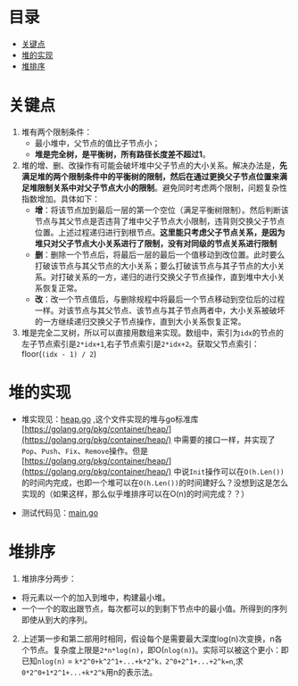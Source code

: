 # 目录
- [关键点](#关键点)
- [堆的实现](#堆的实现)
- [堆排序](#堆排序)

# 关键点
1. 堆有两个限制条件：
	- 最小堆中，父节点的值比子节点小；
	- **堆是完全树，是平衡树，所有路径长度差不超过1**。
2. 堆的增、删、改操作有可能会破坏堆中父子节点的大小关系。解决办法是，**先满足堆的两个限制条件中的平衡树的限制，然后在通过更换父子节点位置来满足堆限制关系中对父子节点大小的限制**。避免同时考虑两个限制，问题复杂性指数增加。具体如下：
	- **增**：将该节点加到最后一层的第一个空位（满足平衡树限制）。然后判断该节点与其父节点是否违背了堆中父子节点大小限制，违背则交换父子节点位置。上述过程递归进行到根节点。**这里能只考虑父子节点关系，是因为堆只对父子节点大小关系进行了限制，没有对同级的节点关系进行限制**
	- **删**：删除一个节点后，将最后一层的最后一个值移动到改位置。此时要么打破该节点与其父节点的大小关系；要么打破该节点与其子节点的大小关系。对打破关系的一方，递归的进行交换父子节点操作，直到堆中大小关系恢复正常。
	- **改**：改一个节点值后，与删除规程中将最后一个节点移动到空位后的过程一样。对该节点与其父节点、该节点与其子节点两者中，大小关系被破坏的一方继续递归交换父子节点操作，直到大小关系恢复正常。
3. 堆是完全二叉树，所以可以直接用数组来实现。数组中，索引为`idx`的节点的左子节点索引是`2*idx+1`,右子节点索引是`2*idx+2`。获取父节点索引：floor(`(idx - 1) / 2`)

# 堆的实现
- 堆实现见：[heap.go](heap.go) ,这个文件实现的堆与go标准库[https://golang.org/pkg/container/heap/](https://golang.org/pkg/container/heap/) 中需要的接口一样，并实现了`Pop`、`Push`、`Fix`、`Remove`操作。但是[https://golang.org/pkg/container/heap/](https://golang.org/pkg/container/heap/) 中说`Init`操作可以在`O(h.Len())`的时间内完成，也即一个堆可以在`O(h.Len())`的时间建好么？没想到这是怎么实现的（如果这样，那么似乎堆排序可以在O(n)的时间完成？？）

- 测试代码见：[main.go](main.go)

# 堆排序
1. 堆排序分两步：
- 将元素以一个的加入到堆中，构建最小堆。
- 一个一个的取出跟节点，每次都可以的到剩下节点中的最小值。所得到的序列即使从到大的序列。

2. 上述第一步和第二部用时相同，假设每个是需要最大深度log(n)次变换，n各个节点。复杂度上限是`2*n*log(n)`，即O(`nlog(n)`)。实际可以被这个更小：即已知`nlog(n)` = `k*2^0+k^2^1+...+k*2^k，2^0+2^1+...+2^k=n`,求 `0*2^0+1*2^1+...+k*2^k`用n的表示法。
